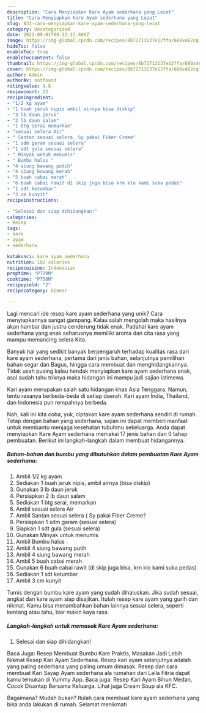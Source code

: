 ```yaml
---
description: "Cara Menyiapkan Kare Ayam sederhana yang Lezat"
title: "Cara Menyiapkan Kare Ayam sederhana yang Lezat"
slug: 833-cara-menyiapkan-kare-ayam-sederhana-yang-lezat
category: Uncategorized
date: 2022-09-01T08:22:23.606Z
image: https://img-global.cpcdn.com/recipes/8b72713137e12ffa/680x482cq70/kare-ayam-sederhana-foto-resep-utama.jpg
hideToc: false
enableToc: true
enableTocContent: false
thumbnail: https://img-global.cpcdn.com/recipes/8b72713137e12ffa/680x482cq70/kare-ayam-sederhana-foto-resep-utama.jpg
cover: https://img-global.cpcdn.com/recipes/8b72713137e12ffa/680x482cq70/kare-ayam-sederhana-foto-resep-utama.jpg
author: Admin
authorAv: notfound
ratingvalue: 4.8
reviewcount: 23
recipeingredient:
- "1/2 kg ayam"
- "1 buah jeruk nipis ambil airnya bisa diskip"
- "3 lb daun jeruk"
- "2 lb daun salam"
- "1 btg serai memarkan"
- "sesuai selera Air"
- " Santan sesuai selera  Sy pakai Fiber Creme"
- "1 sdm garam sesuai selera"
- "1 sdt gula sesuai selera"
- " Minyak untuk menumis"
- " Bumbu halus "
- "4 siung bawang putih"
- "4 siung bawang merah"
- "5 buah cabai merah"
- "6 buah cabai rawit di skip juga bisa krn klo kami suka pedas"
- "1 sdt ketumbar"
- "3 cm kunyit"
recipeinstructions:

- "Selesai dan siap dihidangkan!"
categories:
- Resep
tags:
- kare
- ayam
- sederhana

katakunci: kare ayam sederhana 
nutrition: 182 calories
recipecuisine: Indonesian
preptime: "PT19M"
cooktime: "PT58M"
recipeyield: "2"
recipecategory: Dinner

---
```





Lagi mencari ide resep kare ayam sederhana yang unik? Cara menyiapkannya sangat gampang. Kalau salah mengolah maka hasilnya akan hambar dan justru cenderung tidak enak. Padahal kare ayam sederhana yang enak seharusnya memiliki aroma dan cita rasa yang mampu memancing selera Kita.





Banyak hal yang sedikit banyak berpengaruh terhadap kualitas rasa dari kare ayam sederhana, pertama dari jenis bahan, selanjutnya pemilihan bahan segar dan Bagus, hingga cara membuat dan menghidangkannya. Tidak usah pusing kalau hendak menyiapkan kare ayam sederhana enak,      asal sudah tahu triknya maka hidangan ini mampu jadi sajian istimewa.














Kari ayam merupakan salah satu hidangan khas Asia Tenggara. Namun, tentu rasanya berbeda-beda di setiap daerah. Kari ayam India, Thailand, dan Indonesia pun rempahnya berbeda.






Nah, kali ini kita coba, yuk, ciptakan kare ayam sederhana sendiri di rumah. Tetap dengan bahan yang sederhana, sajian ini dapat memberi manfaat untuk membantu menjaga kesehatan tubuhmu sekeluarga. Anda dapat menyiapkan Kare Ayam sederhana memakai 17 jenis bahan dan 0 tahap pembuatan. Berikut ini langkah-langkah dalam membuat hidangannya.

<!--inarticleads1-->

##### Bahan-bahan dan bumbu yang dibutuhkan dalam pembuatan Kare Ayam sederhana:

1. Ambil 1/2 kg ayam
1. Sediakan 1 buah jeruk nipis, ambil airnya (bisa diskip)
1. Gunakan 3 lb daun jeruk
1. Persiapkan 2 lb daun salam
1. Sediakan 1 btg serai, memarkan
1. Ambil sesuai selera Air
1. Ambil  Santan sesuai selera ( Sy pakai Fiber Creme?
1. Persiapkan 1 sdm garam (sesuai selera)
1. Siapkan 1 sdt gula (sesuai selera)
1. Gunakan  Minyak untuk menumis
1. Ambil  Bumbu halus :
1. Ambil 4 siung bawang putih
1. Ambil 4 siung bawang merah
1. Ambil 5 buah cabai merah
1. Gunakan 6 buah cabai rawit (di skip juga bisa, krn klo kami suka pedas)
1. Sediakan 1 sdt ketumbar
1. Ambil 3 cm kunyit


Tumis dengan bumbu kare ayam yang sudah dihaluskan. Jika sudah sesuai, angkat dan kare ayam siap disajikan. Itulah resep kare ayam yang gurih dan nikmat. Kamu bisa menambahkan bahan lainnya sesuai selera, seperti kentang atau tahu, biar makin kaya rasa. 

<!--inarticleads2-->

##### Langkah-langkah untuk memasak Kare Ayam sederhana:


1. Selesai dan siap dihidangkan!

Baca Juga: Resep Membuat Bumbu Kare Praktis, Masakan Jadi Lebih Nikmat Resep Kari Ayam Sederhana. Resep kari ayam selanjutnya adalah yang paling sederhana yang paling umum dimasak. Resep dan cara membuat Kari Sayap Ayam sederhana ala rumahan dari Laila Fitria dapat kamu temukan di Yummy App. Baca juga: Resep Kari Ayam Bihun Medan, Cocok Disantap Bersama Keluarga. Lihat juga Cream Soup ala KFC. 

Bagaimana? Mudah bukan? Itulah cara membuat kare ayam sederhana yang bisa anda lakukan di rumah. Selamat menikmati
